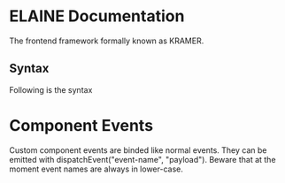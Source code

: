 # ELAINE Documentation

The frontend framework formally known as KRAMER.

## Syntax

Following is the syntax

# Component Events
Custom component events are binded like normal events. They can be emitted with dispatchEvent("event-name", "payload").
Beware that at the moment event names are always in lower-case.